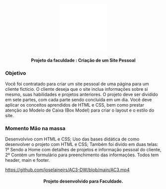 
<p align="center">
  <img  src="https://github.com/joselainejrs/AC3-DW/blob/main/logo.jpeg" width="150px" alt="Imagem">
</p>

<h4 align="center">
Projeto da faculdade : Criação de um Site Pessoal
</h4>

### Objetivo

Você foi contratado para criar um site pessoal de uma página para um cliente fictício. 
O cliente deseja que o site inclua informações sobre si mesmo, suas habilidades e projetos anteriores. 
O projeto deve ser dividido em sete partes, com cada parte sendo concluída em um dia. 
Você deve aplicar os conceitos aprendidos de HTML e CSS, bem como prestar atenção ao Modelo de Caixa (Box Model) 
para criar o layout e o estilo do site.

### Momento Mão na massa

Desenvolvivo com HTML e CSS;
Uso das bases didática de como desenvolver o projeto com HTML e CSS;
Também foi divido em duas telas:
1º Sendo a Home com detalhes de projetos e informação pessoal do cliente,
2º Contém um formulário para preenchimento das informações.
Todos tem header, main e footer.

https://github.com/joselainejrs/AC3-DW/blob/main/AC3.mp4

<h4 align="center">
Projeto desenvolvido para Faculdade.
</h4>

